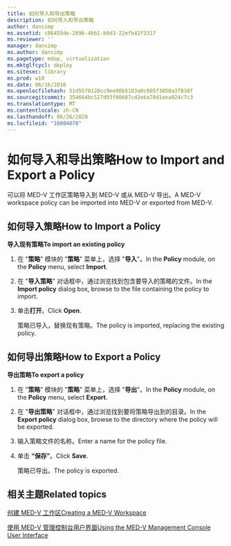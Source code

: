 ```yaml
---
title: 如何导入和导出策略
description: 如何导入和导出策略
author: dansimp
ms.assetid: c86455de-2096-4bb1-b9d3-22efb42f3317
ms.reviewer: ''
manager: dansimp
ms.author: dansimp
ms.pagetype: mdop, virtualization
ms.mktglfcycl: deploy
ms.sitesec: library
ms.prod: w10
ms.date: 06/16/2016
ms.openlocfilehash: 51d5570120cc9ee90b5103a0c605f3050a3f838f
ms.sourcegitcommit: 354664bc527d93f80687cd2eba70d1eea024c7c3
ms.translationtype: MT
ms.contentlocale: zh-CN
ms.lasthandoff: 06/26/2020
ms.locfileid: "10804078"
---
```

# <span data-ttu-id="02d07-103">如何导入和导出策略</span><span class="sxs-lookup"><span data-stu-id="02d07-103">How to Import and Export a Policy</span></span>


<span data-ttu-id="02d07-104">可以将 MED-V 工作区策略导入到 MED-V 或从 MED-V 导出。</span><span class="sxs-lookup"><span data-stu-id="02d07-104">A MED-V workspace policy can be imported into MED-V or exported from MED-V.</span></span>

## <span data-ttu-id="02d07-105">如何导入策略</span><span class="sxs-lookup"><span data-stu-id="02d07-105">How to Import a Policy</span></span>


**<span data-ttu-id="02d07-106">导入现有策略</span><span class="sxs-lookup"><span data-stu-id="02d07-106">To import an existing policy</span></span>**

1.  <span data-ttu-id="02d07-107">在 "**策略**" 模块的 "**策略**" 菜单上，选择 "**导入**"。</span><span class="sxs-lookup"><span data-stu-id="02d07-107">In the **Policy** module, on the **Policy** menu, select **Import**.</span></span>

2.  <span data-ttu-id="02d07-108">在 "**导入策略**" 对话框中，通过浏览找到包含要导入的策略的文件。</span><span class="sxs-lookup"><span data-stu-id="02d07-108">In the **Import policy** dialog box, browse to the file containing the policy to import.</span></span>

3.  <span data-ttu-id="02d07-109">单击**打开**。</span><span class="sxs-lookup"><span data-stu-id="02d07-109">Click **Open**.</span></span>

    <span data-ttu-id="02d07-110">策略已导入，替换现有策略。</span><span class="sxs-lookup"><span data-stu-id="02d07-110">The policy is imported, replacing the existing policy.</span></span>

## <span data-ttu-id="02d07-111">如何导出策略</span><span class="sxs-lookup"><span data-stu-id="02d07-111">How to Export a Policy</span></span>


**<span data-ttu-id="02d07-112">导出策略</span><span class="sxs-lookup"><span data-stu-id="02d07-112">To export a policy</span></span>**

1.  <span data-ttu-id="02d07-113">在 "**策略**" 模块的 "**策略**" 菜单上，选择 "**导出**"。</span><span class="sxs-lookup"><span data-stu-id="02d07-113">In the **Policy** module, on the **Policy** menu, select **Export**.</span></span>

2.  <span data-ttu-id="02d07-114">在 "**导出策略**" 对话框中，通过浏览找到要将策略导出到的目录。</span><span class="sxs-lookup"><span data-stu-id="02d07-114">In the **Export policy** dialog box, browse to the directory where the policy will be exported.</span></span>

3.  <span data-ttu-id="02d07-115">输入策略文件的名称。</span><span class="sxs-lookup"><span data-stu-id="02d07-115">Enter a name for the policy file.</span></span>

4.  <span data-ttu-id="02d07-116">单击 **“保存”**。</span><span class="sxs-lookup"><span data-stu-id="02d07-116">Click **Save**.</span></span>

    <span data-ttu-id="02d07-117">策略已导出。</span><span class="sxs-lookup"><span data-stu-id="02d07-117">The policy is exported.</span></span>

## <span data-ttu-id="02d07-118">相关主题</span><span class="sxs-lookup"><span data-stu-id="02d07-118">Related topics</span></span>


[<span data-ttu-id="02d07-119">创建 MED-V 工作区</span><span class="sxs-lookup"><span data-stu-id="02d07-119">Creating a MED-V Workspace</span></span>](creating-a-med-v-workspacemedv-10-sp1.md)

[<span data-ttu-id="02d07-120">使用 MED-V 管理控制台用户界面</span><span class="sxs-lookup"><span data-stu-id="02d07-120">Using the MED-V Management Console User Interface</span></span>](using-the-med-v-management-console-user-interface.md)

 

 





